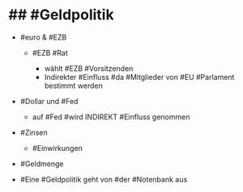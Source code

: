 # ## #Geldpolitik 

 - #euro & #EZB 

	 - #EZB #Rat 

		 - wählt #EZB #Vorsitzenden 
		 - Indirekter #Einfluss #da #Mitglieder von #EU #Parlament bestimmt werden 

 - #Dollar und #Fed 

	 - auf #Fed #wird INDIREKT #Einfluss genommen 

 - #Zinsen 

	 - #Einwirkungen 

 - #Geldmenge 
 - #Eine #Geldpolitik geht von #der #Notenbank aus 
